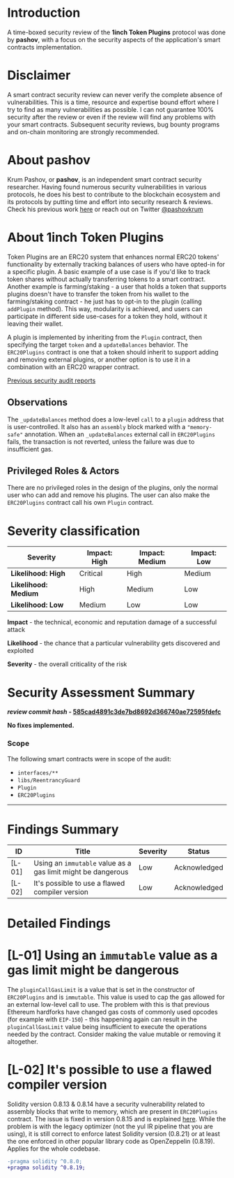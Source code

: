 # Introduction

A time-boxed security review of the **1inch Token Plugins** protocol was done by **pashov**, with a focus on the security aspects of the application's smart contracts implementation.

# Disclaimer

A smart contract security review can never verify the complete absence of vulnerabilities. This is a time, resource and expertise bound effort where I try to find as many vulnerabilities as possible. I can not guarantee 100% security after the review or even if the review will find any problems with your smart contracts. Subsequent security reviews, bug bounty programs and on-chain monitoring are strongly recommended.

# About **pashov**

Krum Pashov, or **pashov**, is an independent smart contract security researcher. Having found numerous security vulnerabilities in various protocols, he does his best to contribute to the blockchain ecosystem and its protocols by putting time and effort into security research & reviews. Check his previous work [here](https://github.com/pashov/audits) or reach out on Twitter [@pashovkrum](https://twitter.com/pashovkrum)

# About **1inch Token Plugins**

Token Plugins are an ERC20 system that enhances normal ERC20 tokens' functionality by externally tracking balances of users who have opted-in for a specific plugin. A basic example of a use case is if you'd like to track token shares without actually transferring tokens to a smart contract. Another example is farming/staking - a user that holds a token that supports plugins doesn't have to transfer the token from his wallet to the farming/staking contract - he just has to opt-in to the plugin (calling `addPlugin` method). This way, modularity is achieved, and users can participate in different side use-cases for a token they hold, without it leaving their wallet.

A plugin is implemented by inheriting from the `Plugin` contract, then specifying the target `token` and a `updateBalances` behavior. The `ERC20Plugins` contract is one that a token should inherit to support adding and removing external plugins, or another option is to use it in a combination with an ERC20 wrapper contract.

[Previous security audit reports](https://github.com/1inch/1inch-audits/tree/master/Fusion%20mode%20and%20Token-plugins)

## Observations

The `_updateBalances` method does a low-level `call` to a `plugin` address that is user-controlled. It also has an `assembly` block marked with a `"memory-safe"` annotation. When an `_updateBalances` external call in `ERC20Plugins` fails, the transaction is not reverted, unless the failure was due to insufficient gas.

## Privileged Roles & Actors

There are no privileged roles in the design of the plugins, only the normal user who can add and remove his plugins. The user can also make the `ERC20Plugins` contract call his own `Plugin` contract.

# Severity classification

| Severity               | Impact: High | Impact: Medium | Impact: Low |
| ---------------------- | ------------ | -------------- | ----------- |
| **Likelihood: High**   | Critical     | High           | Medium      |
| **Likelihood: Medium** | High         | Medium         | Low         |
| **Likelihood: Low**    | Medium       | Low            | Low         |

**Impact** - the technical, economic and reputation damage of a successful attack

**Likelihood** - the chance that a particular vulnerability gets discovered and exploited

**Severity** - the overall criticality of the risk

# Security Assessment Summary

**_review commit hash_ - [585cad4891c3de7bd8692d366740ae72595fdefc](https://github.com/1inch/token-plugins/tree/585cad4891c3de7bd8692d366740ae72595fdefc)**

**No fixes implemented.**

### Scope

The following smart contracts were in scope of the audit:

- `interfaces/**`
- `libs/ReentrancyGuard`
- `Plugin`
- `ERC20Plugins`

---

# Findings Summary

| ID     | Title                                                        | Severity | Status       |
| ------ | ------------------------------------------------------------ | -------- | ------------ |
| [L-01] | Using an `immutable` value as a gas limit might be dangerous | Low      | Acknowledged |
| [L-02] | It's possible to use a flawed compiler version               | Low      | Acknowledged |

# Detailed Findings

# [L-01] Using an `immutable` value as a gas limit might be dangerous

The `pluginCallGasLimit` is a value that is set in the constructor of `ERC20Plugins` and is `immutable`. This value is used to cap the gas allowed for an external low-level call to use. The problem with this is that previous Ethereum hardforks have changed gas costs of commonly used opcodes (for example with `EIP-150`) - this happening again can result in the `pluginCallGasLimit` value being insufficient to execute the operations needed by the contract. Consider making the value mutable or removing it altogether.

# [L-02] It's possible to use a flawed compiler version

Solidity version 0.8.13 & 0.8.14 have a security vulnerability related to assembly blocks that write to memory, which are present in `ERC20Plugins` contract. The issue is fixed in version 0.8.15 and is explained [here](https://soliditylang.org/blog/2022/06/15/solidity-0.8.15-release-announcement/). While the problem is with the legacy optimizer (not the yul IR pipeline that you are using), it is still correct to enforce latest Solidity version (0.8.21) or at least the one enforced in other popular library code as OpenZeppelin (0.8.19). Applies for the whole codebase.

```diff
-pragma solidity ^0.8.0;
+pragma solidity ^0.8.19;
```
